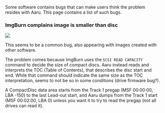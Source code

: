 Some software contains bugs that can make users think the problem resides with Aaru. This page contains a list of such bugs.

### ImgBurn complains image is smaller than disc
![](https://i.imgur.com/ddAM1YS.png)

This seems to be a common bug, also appearing with images created with other software.

The problem comes because ImgBurn uses the `SCSI READ CAPACITY` command to decide the size of compact discs.
Aaru instead reads and interprets the TOC (Table of Contents), that describes the disc start and end. While that command should indicate the same size as the TOC interpretation, seems to not be so in some conditions (drive firmware bug?).

A CompactDisc data area starts from the Track 1 pregap (MSF 00:00:00, LBA -150) to the last Lead-out start, and Aaru dumps from the Track 1 start (MSF 00:02:00, LBA 0) unless you want it to try to read the pregap (not all drives can read it).
